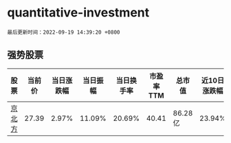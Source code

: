# quantitative-investment

`最后更新时间：2022-09-19 14:39:20 +0800`

## 强势股票

|股票|当前价|当日涨跌幅|当日振幅|当日换手率|市盈率TTM|总市值|近10日涨跌幅|
|----|----|----|----|----|----|----|----|
|[京北方](https://xueqiu.com/S/SZ002987)|27.39|2.97%|11.09%|20.69%|40.41|86.28亿|23.94%|
